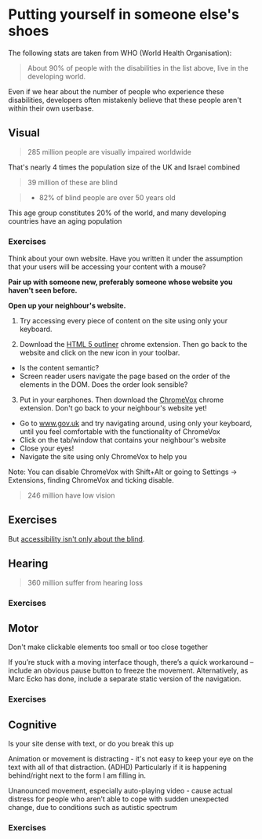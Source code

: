 # Putting yourself in someone else's shoes

The following stats are taken from WHO (World Health Organisation):

> About 90% of people with the disabilities in the list above, live in the developing world.

Even if we hear about the number of people who experience these disabilities, developers often mistakenly believe that these people aren't within their own userbase.

## Visual
> 285 million people are visually impaired worldwide

That's nearly 4 times the population size of the UK and Israel combined

> 39 million of these are blind

>   + 82% of blind people are over 50 years old

This age group constitutes 20% of the world, and many developing countries have an aging population

### Exercises
Think about your own website. Have you written it under the assumption that your users will be accessing your content with a mouse?

**Pair up with someone new, preferably someone whose website you haven't seen before.**

**Open up your neighbour's website.**

1. Try accessing every piece of content on the site using only your keyboard.

2. Download the [HTML 5 outliner](https://chrome.google.com/webstore/detail/html5-outliner/afoibpobokebhgfnknfndkgemglggomo?hl=en) chrome extension. Then go back to the website and click on the new icon in your toolbar.
  + Is the content semantic?
  + Screen reader users navigate the page based on the order of the elements in the DOM. Does the order look sensible?

3. Put in your earphones. Then download the [ChromeVox](https://chrome.google.com/webstore/detail/chromevox/kgejglhpjiefppelpmljglcjbhoiplfn?hl=en) chrome extension. Don't go back to your neighbour's website yet!
  + Go to www.gov.uk and try navigating around, using only your keyboard, until you feel comfortable with the functionality of ChromeVox
  + Click on the tab/window that contains your neighbour's website
  + Close your eyes!
  + Navigate the site using only ChromeVox to help you

Note: You can disable ChromeVox with Shift+Alt or going to Settings -> Extensions, finding ChromeVox and ticking disable.

> 246 million have low vision

## Exercises

But [accessibility isn't only about the blind](http://a11yproject.com/posts/myth-accessibility-is-blind-people/).


## Hearing
> 360 million suffer from hearing loss

### Exercises

## Motor

Don't make clickable elements too small or too close together

If you’re stuck with a moving interface though, there’s a quick workaround – include an obvious pause button to freeze the movement. Alternatively, as Marc Ecko has done, include a separate static version of the navigation.

### Exercises

## Cognitive

Is your site dense with text, or do you break this up

Animation or movement is distracting - it's not easy to keep your eye on the text with all of that distraction. (ADHD) Particularly if it is happening behind/right next to the form I am filling in.

Unanounced movement, especially auto-playing video - cause actual distress for people who aren’t able to cope with sudden unexpected change, due to conditions such as autistic spectrum

### Exercises
